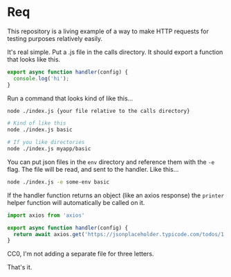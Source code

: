 # Req

This repository is a living example of a way to make HTTP requests for testing
purposes relatively easily.

It's real simple. Put a .js file in the calls directory. It should export a
function that looks like this.

```js
export async function handler(config) {
  console.log('hi');
}
```

Run a command that looks kind of like this...
```sh
node ./index.js {your file relative to the calls directory}

# Kind of like this
node ./index.js basic

# If you like directories
node ./index.js myapp/basic
```

You can put json files in the `env` directory and reference them with the `-e`
flag. The file will be read, and sent to the handler. Like this...

```sh
node ./index.js -e some-env basic
```

If the handler function returns an object (like an axios response) the `printer`
helper function will automatically be called on it.

```js
import axios from 'axios'

export async function handler(config) {
  return await axios.get('https://jsonplaceholder.typicode.com/todos/1')
}
```

CC0, I'm not adding a separate file for three letters.

That's it.
